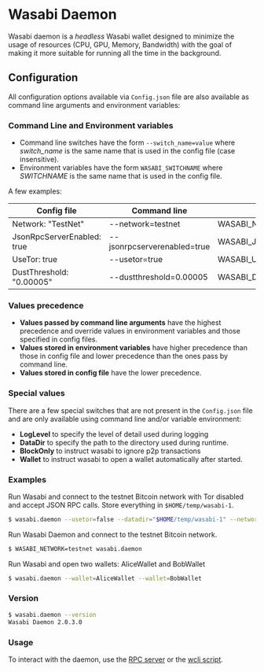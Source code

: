 Wasabi Daemon
=============

Wasabi daemon is a _headless_ Wasabi wallet designed to minimize the usage of resources (CPU, GPU, Memory, Bandwidth) with the goal of
making it more suitable for running all the time in the background.

## Configuration

All configuration options available via `Config.json` file are also available as command line arguments and environment variables:

### Command Line and Environment variables

* Command line switches have the form `--switch_name=value` where _switch_name_ is the same name that is used in the config file (case insensitive).
* Environment variables have the form `WASABI_SWITCHNAME` where _SWITCHNAME_ is the same name that is used in the config file.

A few examples:

| Config file                | Command line                | Environment variable             |
|----------------------------|-----------------------------|----------------------------------|
| Network: "TestNet"         | --network=testnet           | WASABI_NETWORK=testnet           |
| JsonRpcServerEnabled: true | --jsonrpcserverenabled=true | WASABI_JSONRPCSERVERENABLED=true |
| UseTor: true               | --usetor=true               | WASABI_USETOR=true               |
| DustThreshold: "0.00005"   | --dustthreshold=0.00005     | WASABI_DUSTTHRESHOLD=0.00005     |

### Values precedence

* **Values passed by command line arguments** have the highest precedence and override values in environment variables and those specified in config files.
* **Values stored in environment variables** have higher precedence than those in config file and lower precedence than the ones pass by command line.
* **Values stored in config file** have the lower precedence.

### Special values

There are a few special switches that are not present in the `Config.json` file and are only available using command line and/or variable environment:

* **LogLevel** to specify the level of detail used during logging
* **DataDir** to specify the path to the directory used during runtime.
* **BlockOnly** to instruct wasabi to ignore p2p transactions
* **Wallet** to instruct wasabi to open a wallet automatically after started.

### Examples

Run Wasabi and connect to the testnet Bitcoin network with Tor disabled and accept JSON RPC calls. Store everything in `$HOME/temp/wasabi-1`.

```bash
$ wasabi.daemon --usetor=false --datadir="$HOME/temp/wasabi-1" --network=testnet --jsonrpcserverenabled=true --blockonly=true
```

Run Wasabi Daemon and connect to the testnet Bitcoin network.

```bash
$ WASABI_NETWORK=testnet wasabi.daemon
```

Run Wasabi and open two wallets: AliceWallet and BobWallet

```bash
$ wasabi.daemon --wallet=AliceWallet --wallet=BobWallet
```

### Version

```bash
$ wasabi.daemon --version
Wasabi Daemon 2.0.3.0
```

### Usage

To interact with the daemon, use the [RPC server](https://github.com/swisscodernano/swisswallet/blob/master/docs/RPC.md) or the [wcli script](https://github.com/swisscodernano/swisswallet/tree/master/Contrib/CLI).
